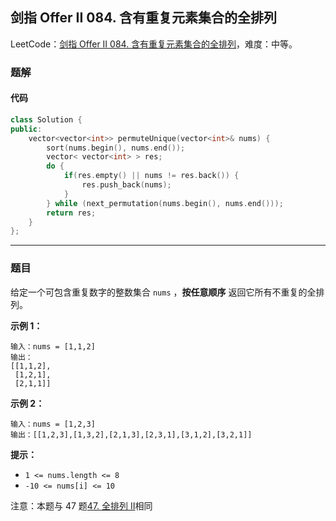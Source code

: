 ## 剑指 Offer II 084. 含有重复元素集合的全排列

LeetCode：[剑指 Offer II 084. 含有重复元素集合的全排列](https://leetcode.cn/problems/7p8L0Z/)，难度：中等。

### 题解

#### 代码

```c++
class Solution {
public:
    vector<vector<int>> permuteUnique(vector<int>& nums) {
        sort(nums.begin(), nums.end());
        vector< vector<int> > res;
        do {
            if(res.empty() || nums != res.back()) {
                res.push_back(nums);
            }
        } while (next_permutation(nums.begin(), nums.end()));
        return res;
    }
};
```



---



### 题目

给定一个可包含重复数字的整数集合 `nums` ，**按任意顺序** 返回它所有不重复的全排列。

 

**示例 1：**

```
输入：nums = [1,1,2]
输出：
[[1,1,2],
 [1,2,1],
 [2,1,1]]
```

**示例 2：**

```
输入：nums = [1,2,3]
输出：[[1,2,3],[1,3,2],[2,1,3],[2,3,1],[3,1,2],[3,2,1]]
```

 

**提示：**

- `1 <= nums.length <= 8`
- `-10 <= nums[i] <= 10`

 

注意：本题与 47 题[47. 全排列 II](https://leetcode-cn.com/problems/permutations-ii/)相同


